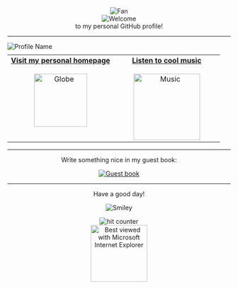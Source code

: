 <div align="center">
<img src="https://github.com/fnky/fnky/raw/fnky/img/fan-1.gif" alt="Fan" align="center">
</div>

<div align="center">
<img src="https://github.com/fnky/fnky/raw/fnky/img/welcome-fire.gif" alt="Welcome" align="center">
</div>

<div align="center">
to my personal GitHub profile!
</div>

<hr>

<div alig="center">
<img src="https://www.bloggif.com/tmp/53ef6224826d476a6663e7c904b228b4/text.gif?1758802111" alt="Profile Name" align="center">
</div>


<table width="100%" align="center" style="margin-top: 10px; border-spacing: 20px;">
  <tr>
    <td align="center" valign="top" style="width: 50%;">
      <a href="https://0xh4ck3rm4n.vercel.app/">
        <strong>Visit my personal homepage</strong>
        <br /><br />
        <img alt="Globe" height="120" src="https://github.com/fnky/fnky/raw/fnky/img/website.gif">
      </a>
    </td>
    <td align="center" valign="top" style="width: 50%;">
      <a href="https://youtu.be/Uw5OLnN7UvM?si=q-9L-xuDsqFF6M4r">
        <strong>Listen to cool music</strong>
        <br /><br />
        <img alt="Music" height="150" src="https://github.com/BrunnerLivio/brunnerlivio/blob/master/images/music.gif"> 
      </a>
    </td>
  </tr>
</table>

<hr>

<div align="center">
<p>Write something nice in my guest book:</p>
<a href="https://github.com/0xh4ck3rm4n/0xh4ck3rm4n/issues"><img src="https://github.com/fnky/fnky/raw/fnky/img/guestbook.gif" alt="Guest book" align="center"></a>
</div>

<hr>

<div align="center">
<p>Have a good day!</p>
<div>
<img src="https://github.com/fnky/fnky/raw/fnky/img/smile.gif" alt="Smiley" align="center">
</div>
</div>

<div align="center">
<p></p>
<img src="https://profile-counter.glitch.me/fnky/count.svg" alt="hit counter" align="center">
</div>

<div align="center">
<img src="https://github.com/fnky/fnky/raw/fnky/img/ie.jpg" alt="Best viewed with Microsoft Internet Explorer" align="center" width="128">
</div>
